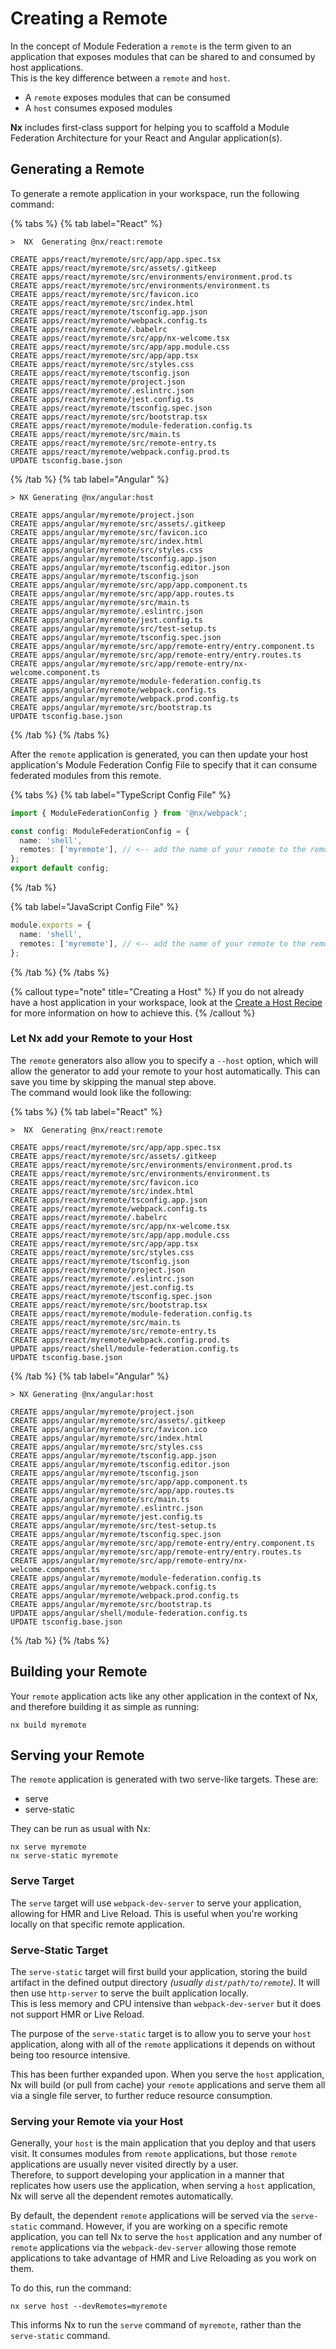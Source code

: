 # Creating a Remote

In the concept of Module Federation a `remote` is the term given to an application that exposes modules that can be
shared to and consumed by host applications.  
This is the key difference between a `remote` and `host`.

- A `remote` exposes modules that can be consumed
- A `host` consumes exposed modules

**Nx** includes first-class support for helping you to scaffold a Module Federation Architecture for your React and
Angular application(s).

## Generating a Remote

To generate a remote application in your workspace, run the following command:

{% tabs %}
{% tab label="React" %}

```{% command="nx g @nx/react:remote myremote --directory=apps/react/myremote" %}
>  NX  Generating @nx/react:remote

CREATE apps/react/myremote/src/app/app.spec.tsx
CREATE apps/react/myremote/src/assets/.gitkeep
CREATE apps/react/myremote/src/environments/environment.prod.ts
CREATE apps/react/myremote/src/environments/environment.ts
CREATE apps/react/myremote/src/favicon.ico
CREATE apps/react/myremote/src/index.html
CREATE apps/react/myremote/tsconfig.app.json
CREATE apps/react/myremote/webpack.config.ts
CREATE apps/react/myremote/.babelrc
CREATE apps/react/myremote/src/app/nx-welcome.tsx
CREATE apps/react/myremote/src/app/app.module.css
CREATE apps/react/myremote/src/app/app.tsx
CREATE apps/react/myremote/src/styles.css
CREATE apps/react/myremote/tsconfig.json
CREATE apps/react/myremote/project.json
CREATE apps/react/myremote/.eslintrc.json
CREATE apps/react/myremote/jest.config.ts
CREATE apps/react/myremote/tsconfig.spec.json
CREATE apps/react/myremote/src/bootstrap.tsx
CREATE apps/react/myremote/module-federation.config.ts
CREATE apps/react/myremote/src/main.ts
CREATE apps/react/myremote/src/remote-entry.ts
CREATE apps/react/myremote/webpack.config.prod.ts
UPDATE tsconfig.base.json
```

{% /tab %}
{% tab label="Angular" %}

```{% command="nx g @nx/angular:remote myremote --directory=apps/angular/myremote" %}
> NX Generating @nx/angular:host

CREATE apps/angular/myremote/project.json
CREATE apps/angular/myremote/src/assets/.gitkeep
CREATE apps/angular/myremote/src/favicon.ico
CREATE apps/angular/myremote/src/index.html
CREATE apps/angular/myremote/src/styles.css
CREATE apps/angular/myremote/tsconfig.app.json
CREATE apps/angular/myremote/tsconfig.editor.json
CREATE apps/angular/myremote/tsconfig.json
CREATE apps/angular/myremote/src/app/app.component.ts
CREATE apps/angular/myremote/src/app/app.routes.ts
CREATE apps/angular/myremote/src/main.ts
CREATE apps/angular/myremote/.eslintrc.json
CREATE apps/angular/myremote/jest.config.ts
CREATE apps/angular/myremote/src/test-setup.ts
CREATE apps/angular/myremote/tsconfig.spec.json
CREATE apps/angular/myremote/src/app/remote-entry/entry.component.ts
CREATE apps/angular/myremote/src/app/remote-entry/entry.routes.ts
CREATE apps/angular/myremote/src/app/remote-entry/nx-welcome.component.ts
CREATE apps/angular/myremote/module-federation.config.ts
CREATE apps/angular/myremote/webpack.config.ts
CREATE apps/angular/myremote/webpack.prod.config.ts
CREATE apps/angular/myremote/src/bootstrap.ts
UPDATE tsconfig.base.json
```

{% /tab %}
{% /tabs %}

After the `remote` application is generated, you can then update your host application's Module Federation Config File
to specify that it can consume federated modules from this remote.

{% tabs %}
{% tab label="TypeScript Config File" %}

```typescript {% fileName="apps/react/shell/module-federation.config.ts" %}
import { ModuleFederationConfig } from '@nx/webpack';

const config: ModuleFederationConfig = {
  name: 'shell',
  remotes: ['myremote'], // <-- add the name of your remote to the remotes array
};
export default config;
```

{% /tab %}

{% tab label="JavaScript Config File" %}

```typescript {% fileName="apps/react/shell/module-federation.config.js" %}
module.exports = {
  name: 'shell',
  remotes: ['myremote'], // <-- add the name of your remote to the remotes array
};
```

{% /tab %}
{% /tabs %}

{% callout type="note" title="Creating a Host" %}
If you do not already have a host application in your workspace, look at
the [Create a Host Recipe](/recipes/module-federation/create-a-host) for more information on how to achieve
this.
{% /callout %}

### Let Nx add your Remote to your Host

The `remote` generators also allow you to specify a `--host` option, which will allow the generator to add your remote
to your host automatically. This can save you time by skipping the manual step above.  
The command would look like the following:

{% tabs %}
{% tab label="React" %}

```{% command="nx g @nx/react:remote myremote --directory=apps/react/myremote --host=shell" %}
>  NX  Generating @nx/react:remote

CREATE apps/react/myremote/src/app/app.spec.tsx
CREATE apps/react/myremote/src/assets/.gitkeep
CREATE apps/react/myremote/src/environments/environment.prod.ts
CREATE apps/react/myremote/src/environments/environment.ts
CREATE apps/react/myremote/src/favicon.ico
CREATE apps/react/myremote/src/index.html
CREATE apps/react/myremote/tsconfig.app.json
CREATE apps/react/myremote/webpack.config.ts
CREATE apps/react/myremote/.babelrc
CREATE apps/react/myremote/src/app/nx-welcome.tsx
CREATE apps/react/myremote/src/app/app.module.css
CREATE apps/react/myremote/src/app/app.tsx
CREATE apps/react/myremote/src/styles.css
CREATE apps/react/myremote/tsconfig.json
CREATE apps/react/myremote/project.json
CREATE apps/react/myremote/.eslintrc.json
CREATE apps/react/myremote/jest.config.ts
CREATE apps/react/myremote/tsconfig.spec.json
CREATE apps/react/myremote/src/bootstrap.tsx
CREATE apps/react/myremote/module-federation.config.ts
CREATE apps/react/myremote/src/main.ts
CREATE apps/react/myremote/src/remote-entry.ts
CREATE apps/react/myremote/webpack.config.prod.ts
UPDATE apps/react/shell/module-federation.config.ts
UPDATE tsconfig.base.json
```

{% /tab %}
{% tab label="Angular" %}

```{% command="nx g @nx/angular:remote myremote --directory=apps/angular/myremote --host=shell" %}
> NX Generating @nx/angular:host

CREATE apps/angular/myremote/project.json
CREATE apps/angular/myremote/src/assets/.gitkeep
CREATE apps/angular/myremote/src/favicon.ico
CREATE apps/angular/myremote/src/index.html
CREATE apps/angular/myremote/src/styles.css
CREATE apps/angular/myremote/tsconfig.app.json
CREATE apps/angular/myremote/tsconfig.editor.json
CREATE apps/angular/myremote/tsconfig.json
CREATE apps/angular/myremote/src/app/app.component.ts
CREATE apps/angular/myremote/src/app/app.routes.ts
CREATE apps/angular/myremote/src/main.ts
CREATE apps/angular/myremote/.eslintrc.json
CREATE apps/angular/myremote/jest.config.ts
CREATE apps/angular/myremote/src/test-setup.ts
CREATE apps/angular/myremote/tsconfig.spec.json
CREATE apps/angular/myremote/src/app/remote-entry/entry.component.ts
CREATE apps/angular/myremote/src/app/remote-entry/entry.routes.ts
CREATE apps/angular/myremote/src/app/remote-entry/nx-welcome.component.ts
CREATE apps/angular/myremote/module-federation.config.ts
CREATE apps/angular/myremote/webpack.config.ts
CREATE apps/angular/myremote/webpack.prod.config.ts
CREATE apps/angular/myremote/src/bootstrap.ts
UPDATE apps/angular/shell/module-federation.config.ts
UPDATE tsconfig.base.json
```

{% /tab %}
{% /tabs %}

## Building your Remote

Your `remote` application acts like any other application in the context of Nx, and therefore building it as simple as
running:

```shell
nx build myremote
```

## Serving your Remote

The `remote` application is generated with two serve-like targets. These are:

- serve
- serve-static

They can be run as usual with Nx:

```shell
nx serve myremote
nx serve-static myremote
```

### Serve Target

The `serve` target will use `webpack-dev-server` to serve your application, allowing for HMR and Live Reload. This is
useful when you're working locally on that specific remote application.

### Serve-Static Target

The `serve-static` target will first build your application, storing the build artifact in the defined output directory
_(usually `dist/path/to/remote`)_. It will then use `http-server` to serve the built application locally.  
This is less memory and CPU intensive than `webpack-dev-server` but it does not support HMR or Live Reload.

The purpose of the `serve-static` target is to allow you to serve your `host` application, along with all of
the `remote` applications it depends on without being too resource intensive.

This has been further expanded upon. When you serve the `host` application, Nx will build (or pull from cache) your
`remote` applications and serve them all via a single file server, to further reduce resource consumption.

### Serving your Remote via your Host

Generally, your `host` is the main application that you deploy and that users visit. It consumes modules from `remote`
applications, but those `remote` applications are usually never visited directly by a user.  
Therefore, to support developing your application in a manner that replicates how users use the application, when
serving a `host` application, Nx will serve all the dependent remotes automatically.

By default, the dependent `remote` applications will be served via the `serve-static` command. However, if you are
working on a specific remote application, you can tell Nx to serve the `host` application and any number of `remote`
applications via the `webpack-dev-server` allowing those remote applications to take advantage of HMR and Live Reloading
as you work on them.

To do this, run the command:

```shell
nx serve host --devRemotes=myremote
```

This informs Nx to run the `serve` command of `myremote`, rather than the `serve-static` command.
